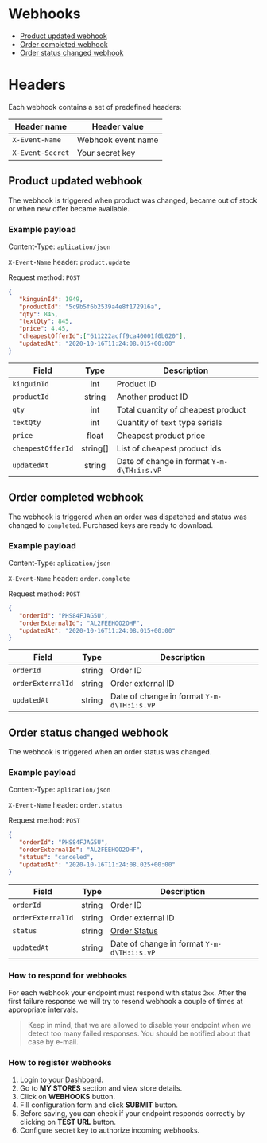 # Webhooks

* [Product updated webhook](#product-updated-webhook)
* [Order completed webhook](#order-completed-webhook)
* [Order status changed webhook](#order-status-changed-webhook)

# Headers

Each webhook contains a set of predefined headers:

Header name | Header value
--------- | ---------
`X-Event-Name` | Webhook event name
`X-Event-Secret` | Your secret key


## Product updated webhook

The webhook is triggered when product was changed, became out of stock or when new offer became available.

### Example payload

Content-Type: `aplication/json`

`X-Event-Name` header: `product.update`

Request method: `POST`

```json
{
   "kinguinId": 1949,
   "productId": "5c9b5f6b2539a4e8f172916a",
   "qty": 845,
   "textQty": 845,
   "price": 4.45,
   "cheapestOfferId":["611222acff9ca40001f0b020"],
   "updatedAt": "2020-10-16T11:24:08.015+00:00"
}
```

Field |   Type   | Description
--------- |:--------:| -----------
`kinguinId` |   int    | Product ID
`productId` |  string  | Another product ID
`qty` |   int    | Total quantity of cheapest product
`textQty` |   int    | Quantity of `text` type serials
`price` |  float   | Cheapest product price
`cheapestOfferId` | string[] | List of cheapest product ids
`updatedAt` |  string  | Date of change in format `Y-m-d\TH:i:s.vP`


## Order completed webhook

The webhook is triggered when an order was dispatched and status was changed to `completed`. Purchased keys are ready to download.

### Example payload

Content-Type: `aplication/json`

`X-Event-Name` header: `order.complete`

Request method: `POST`

```json
{
   "orderId": "PHS84FJAG5U",
   "orderExternalId": "AL2FEEHOO2OHF",
   "updatedAt": "2020-10-16T11:24:08.015+00:00"
}
```

Field | Type | Description
--------- | :-----: | -----------
`orderId` | string | Order ID
`orderExternalId` | string | Order external ID
`updatedAt` | string | Date of change in format `Y-m-d\TH:i:s.vP`


## Order status changed webhook

The webhook is triggered when an order status was changed.

### Example payload

Content-Type: `aplication/json`

`X-Event-Name` header: `order.status`

Request method: `POST`

```json
{
   "orderId": "PHS84FJAG5U",
   "orderExternalId": "AL2FEEHOO2OHF",
   "status": "canceled",
   "updatedAt": "2020-10-16T11:24:08.025+00:00"
}
```

Field | Type | Description
--------- | :-----: | -----------
`orderId` | string | Order ID
`orderExternalId` | string | Order external ID
`status` | string | [Order Status](../api/order/v1/README.md#order-statuses)
`updatedAt` | string | Date of change in format `Y-m-d\TH:i:s.vP`

### How to respond for webhooks

For each webhook your endpoint must respond with status `2xx`.
After the first failure response we will try to resend webhook a couple of times at appropriate intervals.

> Keep in mind, that we are allowed to disable your endpoint when we detect too many failed responses. You should be notified about that case by e-mail.


### How to register webhooks

1. Login to your [Dashboard](https://www.kinguin.net/integration/dashboard/stores).
2. Go to **MY STORES** section and view store details.
3. Click on **WEBHOOKS** button.
4. Fill configuration form and click **SUBMIT** button.
5. Before saving, you can check if your endpoint responds correctly by clicking on **TEST URL** button.
6. Configure secret key to authorize incoming webhooks.
